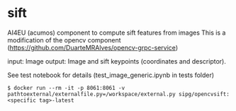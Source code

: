 # sift
AI4EU (acumos) component to compute sift features from images
This is a modification of the opencv component (https://github.com/DuarteMRAlves/opencv-grpc-service)

input: Image
output: Image and sift keypoints (coordinates and descriptor).

See test notebook for details (test_image_generic.ipynb in tests folder)

```shell
$ docker run --rm -it -p 8061:8061 -v pathtoexternal/externalfile.py=/workspace/external.py sipg/opencvsift:<specific tag>-latest
```
